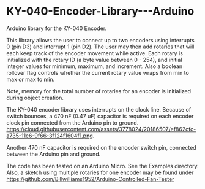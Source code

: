 # KY-040-Encoder-Library---Arduino
Arduino library for the KY-040 Encoder. 

This library allows the user to connect up to two encoders using interrupts 0 (pin D3) and interrupt 1 (pin D2). The user may then add rotaries that will each keep track of the encoder movement while active. Each rotary is initialized with the rotary ID (a byte value between 0 - 254), and initial integer values for minimum, maximum, and increment. Also a boolean rollover flag controls whether the current rotary value wraps from min to max or max to min.

Note, memory for the total number of rotaries for an encoder is initialized during object creation.

The KY-040 encoder library uses interrupts on the clock line. Because of switch bounces, a 470 nF (0.47 uF) capacitor is required on each encoder clock pin connected from the Arduino pin to ground. https://cloud.githubusercontent.com/assets/3778024/20186507/ef862cfc-a735-11e6-9f66-3f124f1604f1.png.

Another 470 nF capacitor is required on the encoder switch pin, connected between the Arduino pin and ground.

The code has been tested on an Arduino Micro. See the Examples directory. Also, a sketch using multiple rotaries for one encoder may be found under https://github.com/Billwilliams1952/Arduino-Controlled-Fan-Tester
